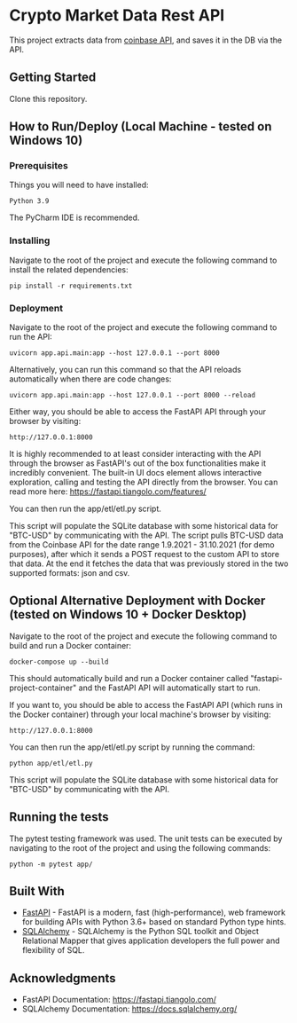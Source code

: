# Crypto Market Data Rest API

This project extracts data from [coinbase API](https://docs.cloud.coinbase.com/exchange/reference/exchangerestapi_getproductcandles), and saves it in the DB via the API. 

## Getting Started

Clone this repository.

## How to Run/Deploy (Local Machine - tested on Windows 10)

### Prerequisites

Things you will need to have installed:
```
Python 3.9
```

The PyCharm IDE is recommended.

### Installing

Navigate to the root of the project and execute the following command to install the related dependencies:

```
pip install -r requirements.txt
```

### Deployment

Navigate to the root of the project and execute the following command to run the API:

```
uvicorn app.api.main:app --host 127.0.0.1 --port 8000
```

Alternatively, you can run this command so that the API reloads automatically when there are code changes:

```
uvicorn app.api.main:app --host 127.0.0.1 --port 8000 --reload
```

Either way, you should be able to access the FastAPI API through your browser by visiting:
```
http://127.0.0.1:8000
```
It is highly recommended to at least consider interacting with the API through the browser as FastAPI's out of the box
functionalities make it incredibly convenient. The built-in UI docs element allows interactive exploration, calling and 
testing the API directly from the browser. You can read more here: https://fastapi.tiangolo.com/features/


You can then run the app/etl/etl.py script.

This script will populate the SQLite database with some historical data for "BTC-USD" by communicating with the API.
The script pulls BTC-USD data from the Coinbase API for the date range 1.9.2021 - 31.10.2021 (for demo purposes), after which it sends a POST request to the custom API to store that data.
At the end it fetches the data that was previously stored in the two supported formats: json and csv.

## Optional Alternative Deployment with Docker (tested on Windows 10 + Docker Desktop)

Navigate to the root of the project and execute the following command to build and run a Docker container:

```
docker-compose up --build
```

This should automatically build and run a Docker container called "fastapi-project-container" and the FastAPI API will automatically start to run.

If you want to, you should be able to access the FastAPI API (which runs in the Docker container) through your local machine's browser by visiting:
```
http://127.0.0.1:8000
```

You can then run the app/etl/etl.py script by running the command:
```
python app/etl/etl.py
```

This script will populate the SQLite database with some historical data for "BTC-USD" by communicating with the API.

## Running the tests

The pytest testing framework was used. The unit tests can be executed by navigating to the root of the project and using the following commands:
```
python -m pytest app/
```

## Built With

* [FastAPI](https://fastapi.tiangolo.com/) - FastAPI is a modern, fast (high-performance), web framework for building APIs with Python 3.6+ based on standard Python type hints.
* [SQLAlchemy](https://www.sqlalchemy.org/) - SQLAlchemy is the Python SQL toolkit and Object Relational Mapper that gives application developers the full power and flexibility of SQL.

## Acknowledgments

* FastAPI Documentation: https://fastapi.tiangolo.com/
* SQLAlchemy Documentation: https://docs.sqlalchemy.org/
